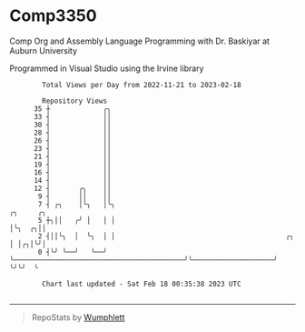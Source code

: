 # Comp3350
Comp Org and Assembly Language Programming with Dr. Baskiyar at Auburn University

Programmed in Visual Studio using the Irvine library

```
        Total Views per Day from 2022-11-21 to 2023-02-18

        Repository Views
      35 ┼             ╭╮
      33 ┤             ││
      30 ┤             ││
      28 ┤             ││
      26 ┤             ││
      23 ┤             ││
      21 ┤             ││
      19 ┤             ││
      16 ┤             ││
      14 ┤             ││
      12 ┤       ╭╮    ││
       9 ┤       ││    ││
       7 ┤ ╭╮    │╰╮   │╰╮                                                                ╭╮     ╭╮
       5 ┼╮││   ╭╯ │   │ │                                                                │╰╮  ╭╮││
       2 ┤││╰╮  │  ╰╮  │ │                                          ╭╮                    │ │╭╮│╰╯│
       0 ┤╰╯ ╰──╯   ╰──╯ ╰──────────────────────────────────────────╯╰────────────────────╯ ╰╯╰╯  ╰

        Chart last updated - Sat Feb 18 00:35:38 2023 UTC
        
```

---

> RepoStats by [Wumphlett](https://github.com/Wumphlett)
